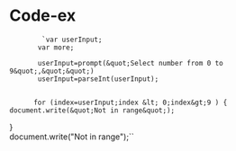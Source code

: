 # Code-ex

```
		`var userInput;
	   var more;

       userInput=prompt(&quot;Select number from 0 to 9&quot;,&quot;&quot;)
	   userInput=parseInt(userInput);


	  for (index=userInput;index &lt; 0;index&gt;9 ) {
document.write(&quot;Not in range&quot;);
```

}  
document.write(&quot;Not in range&quot;);\`\`
